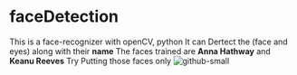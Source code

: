 # faceDetection
This is a face-recognizer with openCV, python
It can Dertect the (face and eyes) along with their **name**
The faces trained are **Anna Hathway** and **Keanu Reeves**
Try Putting those faces only
![github-small](https://raw.githubusercontent.com/Mjrovai/OpenCV-Face-Recognition/master/FaceRecogBlock.png)
